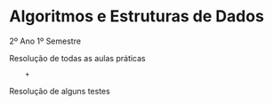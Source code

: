 # Algoritmos e Estruturas de Dados

2º Ano 1º Semestre

Resolução de todas as aulas práticas 

		+

Resolução de alguns testes